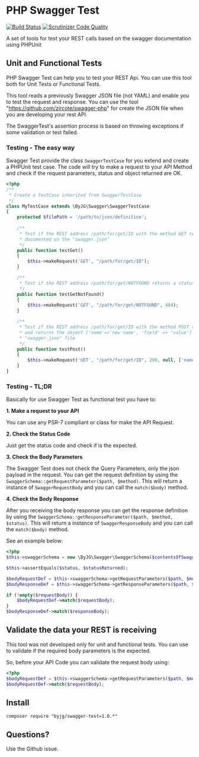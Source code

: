 # PHP Swagger Test
[![Build Status](https://travis-ci.org/byjg/php-swagger-test.svg?branch=master)](https://travis-ci.org/byjg/php-swagger-test)
[![Scrutinizer Code Quality](https://scrutinizer-ci.com/g/byjg/php-swagger-test/badges/quality-score.png?b=master)](https://scrutinizer-ci.com/g/byjg/php-swagger-test/?branch=master)

A set of tools for test your REST calls based on the swagger documentation using PHPUnit

## Unit and Functional Tests

PHP Swagger Test can help you to test your REST Api. You can use this tool both for Unit Tests or Functional Tests.

This tool reads a previously Swagger JSON file (not YAML) and enable you to test the request and response. 
You can use the tool "https://github.com/zircote/swagger-php" for create the JSON file when you are developing your
rest API. 

The SwaggerTest's assertion process is based on throwing exceptions if some validation or test failed.

### Testing - The easy way

Swagger Test provide the class `SwaggerTestCase` for you extend and create a PHPUnit test case. The code will try to 
make a request to your API Method and check if the request parameters, status and object returned are OK. 

```php
<?php
/**
 * Create a TestCase inherited from SwaggerTestCase
 */
class MyTestCase extends \ByJG\Swagger\SwaggerTestCase
{
    protected $filePath = '/path/to/json/definition';
    
    /**
     * Test if the REST address /path/for/get/ID with the method GET returns what is
     * documented on the "swagger.json"
     */
    public function testGet()
    {
        $this->makeRequest('GET', "/path/for/get/ID");
    }

    /**
     * Test if the REST address /path/for/get/NOTFOUND returns a status code 404.
     */
    public function testGetNotFound()
    {
        $this->makeRequest('GET', "/path/for/get/NOTFOUND", 404);
    }

    /**
     * Test if the REST address /path/for/get/ID with the method POST returns status code 200 
     * and returns the object ['name'=>'new name', 'field' => 'value'] as is documented in the 
     * "swagger.json" file
     */
    public function testPost()
    {
        $this->makeRequest('GET', "/path/for/get/ID", 200, null, ['name'=>'new name', 'field' => 'value']);
    }
}
```

### Testing - TL;DR

Basically for use Swagger Test as functional test you have to:

**1. Make a request to your API**

You can use any PSR-7 compliant or class for make the API Request.

**2. Check the Status Code**

Just get the status code and check if is the expected.

**3. Check the Body Parameters**

The Swagger Test does not check the Query Parameters, only the json payload in the request. You can get the
request definition by using the `SwaggerSchema::getRequestParameter($path, $method)`. This will return a instance
of `SwaggerRequestBody` and you can call the `match($body)` method.

**4. Check the Body Response** 

After you receiving the body response you can get the response definition 
by using the `SwaggerSchema::getResponseParameter($path, $method, $status)`. This will return a instance
of `SwaggerResponseBody` and you can call the `match($body)` method.


See an example below:

```php
<?php
$this->swaggerSchema = new \ByJG\Swagger\SwaggerSchema($contentsOfSwaggerJson);

$this->assertEquals($status, $statusReturned);

$bodyRequestDef = $this->swaggerSchema->getRequestParameters($path, $method);
$bodyResponseDef = $this->swaggerSchema->getResponseParameters($path, $method, $statusExpected);

if (!empty($requestBody)) {
    $bodyRequestDef->match($requestBody);
}
$bodyResponseDef->match($responseBody);
```

## Validate the data your REST is receiving

This tool was not developed only for unit and functional tests. You can use to validate if the required body
parameters is the expected. 

So, before your API Code you can validate the request body using:

```php
<?php
$bodyRequestDef = $this->swaggerSchema->getRequestParameters($path, $method);
$bodyRequestDef->match($requestBody);
```

## Install

```
composer require "byjg/swagger-test=1.0.*"
```

## Questions?

Use the Github issue.
